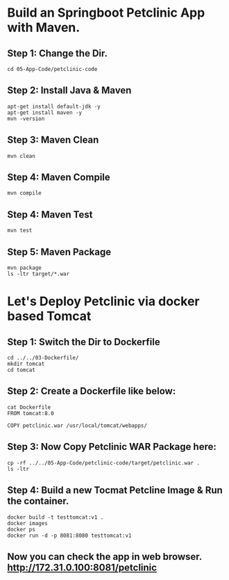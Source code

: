 # Build an Springboot Petclinic App with Maven. 

## Step 1: Change the Dir. 
```
cd 05-App-Code/petclinic-code
```

## Step 2: Install Java & Maven
```
apt-get install default-jdk -y 
apt-get install maven -y 
mvn -version
```

## Step 3: Maven Clean
```
mvn clean
```

## Step 4: Maven Compile
```
mvn compile
```

## Step 4: Maven Test
```
mvn test
```

## Step 5: Maven Package
```
mvn package
ls -ltr target/*.war
```





# Let's Deploy Petclinic via docker based Tomcat

## Step 1: Switch the Dir to Dockerfile
```
cd ../../03-Dockerfile/
mkdir tomcat
cd tomcat
``` 

## Step 2: Create a Dockerfile like below:
```
cat Dockerfile
FROM tomcat:8.0

COPY petclinic.war /usr/local/tomcat/webapps/

```

## Step 3: Now Copy Petclinic WAR Package here:
```
cp -rf ../../05-App-Code/petclinic-code/target/petclinic.war . 
ls -ltr
```

## Step 4: Build a new Tocmat Petcline Image & Run the container.
```
docker build -t testtomcat:v1 .
docker images
docker ps
docker run -d -p 8081:8080 testtomcat:v1
```

## Now you can check the app in web browser. http://172.31.0.100:8081/petclinic


